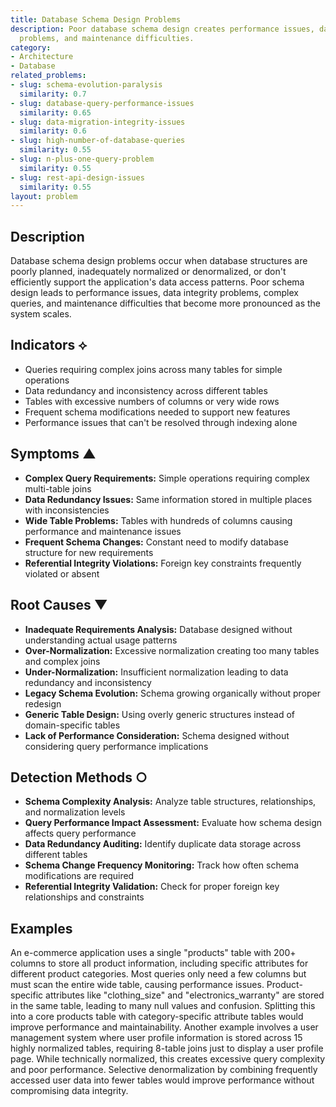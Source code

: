 ```yaml
---
title: Database Schema Design Problems
description: Poor database schema design creates performance issues, data integrity
  problems, and maintenance difficulties.
category:
- Architecture
- Database
related_problems:
- slug: schema-evolution-paralysis
  similarity: 0.7
- slug: database-query-performance-issues
  similarity: 0.65
- slug: data-migration-integrity-issues
  similarity: 0.6
- slug: high-number-of-database-queries
  similarity: 0.55
- slug: n-plus-one-query-problem
  similarity: 0.55
- slug: rest-api-design-issues
  similarity: 0.55
layout: problem
---
```


## Description

Database schema design problems occur when database structures are poorly planned, inadequately normalized or denormalized, or don't efficiently support the application's data access patterns. Poor schema design leads to performance issues, data integrity problems, complex queries, and maintenance difficulties that become more pronounced as the system scales.

## Indicators ⟡

- Queries requiring complex joins across many tables for simple operations
- Data redundancy and inconsistency across different tables
- Tables with excessive numbers of columns or very wide rows
- Frequent schema modifications needed to support new features
- Performance issues that can't be resolved through indexing alone

## Symptoms ▲

- **Complex Query Requirements:** Simple operations requiring complex multi-table joins
- **Data Redundancy Issues:** Same information stored in multiple places with inconsistencies
- **Wide Table Problems:** Tables with hundreds of columns causing performance and maintenance issues
- **Frequent Schema Changes:** Constant need to modify database structure for new requirements
- **Referential Integrity Violations:** Foreign key constraints frequently violated or absent

## Root Causes ▼

- **Inadequate Requirements Analysis:** Database designed without understanding actual usage patterns
- **Over-Normalization:** Excessive normalization creating too many tables and complex joins
- **Under-Normalization:** Insufficient normalization leading to data redundancy and inconsistency
- **Legacy Schema Evolution:** Schema growing organically without proper redesign
- **Generic Table Design:** Using overly generic structures instead of domain-specific tables
- **Lack of Performance Consideration:** Schema designed without considering query performance implications

## Detection Methods ○

- **Schema Complexity Analysis:** Analyze table structures, relationships, and normalization levels
- **Query Performance Impact Assessment:** Evaluate how schema design affects query performance
- **Data Redundancy Auditing:** Identify duplicate data storage across different tables
- **Schema Change Frequency Monitoring:** Track how often schema modifications are required
- **Referential Integrity Validation:** Check for proper foreign key relationships and constraints

## Examples

An e-commerce application uses a single "products" table with 200+ columns to store all product information, including specific attributes for different product categories. Most queries only need a few columns but must scan the entire wide table, causing performance issues. Product-specific attributes like "clothing_size" and "electronics_warranty" are stored in the same table, leading to many null values and confusion. Splitting this into a core products table with category-specific attribute tables would improve performance and maintainability. Another example involves a user management system where user profile information is stored across 15 highly normalized tables, requiring 8-table joins just to display a user profile page. While technically normalized, this creates excessive query complexity and poor performance. Selective denormalization by combining frequently accessed user data into fewer tables would improve performance without compromising data integrity.